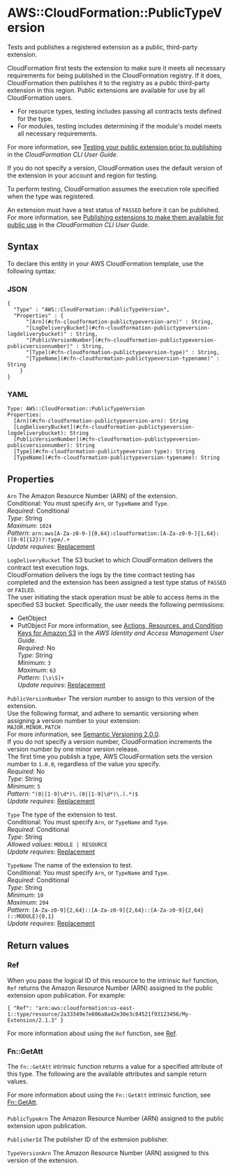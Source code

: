 # AWS::CloudFormation::PublicTypeVersion<a name="aws-resource-cloudformation-publictypeversion"></a>

Tests and publishes a registered extension as a public, third\-party extension\. 

CloudFormation first tests the extension to make sure it meets all necessary requirements for being published in the CloudFormation registry\. If it does, CloudFormation then publishes it to the registry as a public third\-party extension in this region\. Public extensions are available for use by all CloudFormation users\.
+ For resource types, testing includes passing all contracts tests defined for the type\.
+ For modules, testing includes determining if the module's model meets all necessary requirements\.

For more information, see [Testing your public extension prior to publishing](https://docs.aws.amazon.com/cloudformation-cli/latest/userguide/publish-extension.html#publish-extension-testing) in the *CloudFormation CLI User Guide*\.

If you do not specify a version, CloudFormation uses the default version of the extension in your account and region for testing\.

To perform testing, CloudFormation assumes the execution role specified when the type was registered\.

An extension must have a test status of `PASSED` before it can be published\. For more information, see [Publishing extensions to make them available for public use](https://docs.aws.amazon.com/cloudformation-cli/latest/userguide/resource-type-publish.html) in the *CloudFormation CLI User Guide*\.

## Syntax<a name="aws-resource-cloudformation-publictypeversion-syntax"></a>

To declare this entity in your AWS CloudFormation template, use the following syntax:

### JSON<a name="aws-resource-cloudformation-publictypeversion-syntax.json"></a>

```
{
  "Type" : "AWS::CloudFormation::PublicTypeVersion",
  "Properties" : {
      "[Arn](#cfn-cloudformation-publictypeversion-arn)" : String,
      "[LogDeliveryBucket](#cfn-cloudformation-publictypeversion-logdeliverybucket)" : String,
      "[PublicVersionNumber](#cfn-cloudformation-publictypeversion-publicversionnumber)" : String,
      "[Type](#cfn-cloudformation-publictypeversion-type)" : String,
      "[TypeName](#cfn-cloudformation-publictypeversion-typename)" : String
    }
}
```

### YAML<a name="aws-resource-cloudformation-publictypeversion-syntax.yaml"></a>

```
Type: AWS::CloudFormation::PublicTypeVersion
Properties: 
  [Arn](#cfn-cloudformation-publictypeversion-arn): String
  [LogDeliveryBucket](#cfn-cloudformation-publictypeversion-logdeliverybucket): String
  [PublicVersionNumber](#cfn-cloudformation-publictypeversion-publicversionnumber): String
  [Type](#cfn-cloudformation-publictypeversion-type): String
  [TypeName](#cfn-cloudformation-publictypeversion-typename): String
```

## Properties<a name="aws-resource-cloudformation-publictypeversion-properties"></a>

`Arn`  <a name="cfn-cloudformation-publictypeversion-arn"></a>
The Amazon Resource Number \(ARN\) of the extension\.  
Conditional: You must specify `Arn`, or `TypeName` and `Type`\.  
*Required*: Conditional  
*Type*: String  
*Maximum*: `1024`  
*Pattern*: `arn:aws[A-Za-z0-9-]{0,64}:cloudformation:[A-Za-z0-9-]{1,64}:([0-9]{12})?:type/.+`  
*Update requires*: [Replacement](https://docs.aws.amazon.com/AWSCloudFormation/latest/UserGuide/using-cfn-updating-stacks-update-behaviors.html#update-replacement)

`LogDeliveryBucket`  <a name="cfn-cloudformation-publictypeversion-logdeliverybucket"></a>
The S3 bucket to which CloudFormation delivers the contract test execution logs\.  
CloudFormation delivers the logs by the time contract testing has completed and the extension has been assigned a test type status of `PASSED` or `FAILED`\.  
The user initiating the stack operation must be able to access items in the specified S3 bucket\. Specifically, the user needs the following permissions:  
+ GetObject
+ PutObject
For more information, see [Actions, Resources, and Condition Keys for Amazon S3](https://docs.aws.amazon.com/service-authorization/latest/reference/list_amazons3.html) in the *AWS Identity and Access Management User Guide*\.  
*Required*: No  
*Type*: String  
*Minimum*: `3`  
*Maximum*: `63`  
*Pattern*: `[\s\S]+`  
*Update requires*: [Replacement](https://docs.aws.amazon.com/AWSCloudFormation/latest/UserGuide/using-cfn-updating-stacks-update-behaviors.html#update-replacement)

`PublicVersionNumber`  <a name="cfn-cloudformation-publictypeversion-publicversionnumber"></a>
The version number to assign to this version of the extension\.  
Use the following format, and adhere to semantic versioning when assigning a version number to your extension:   
 `MAJOR.MINOR.PATCH`   
For more information, see [Semantic Versioning 2\.0\.0](https://semver.org/)\.  
If you do not specify a version number, CloudFormation increments the version number by one minor version release\.  
The first time you publish a type, AWS CloudFormation sets the version number to `1.0.0`, regardless of the value you specify\.  
*Required*: No  
*Type*: String  
*Minimum*: `5`  
*Pattern*: `^(0|[1-9]\d*)\.(0|[1-9]\d*)\.(.*)$`  
*Update requires*: [Replacement](https://docs.aws.amazon.com/AWSCloudFormation/latest/UserGuide/using-cfn-updating-stacks-update-behaviors.html#update-replacement)

`Type`  <a name="cfn-cloudformation-publictypeversion-type"></a>
The type of the extension to test\.  
Conditional: You must specify `Arn`, or `TypeName` and `Type`\.  
*Required*: Conditional  
*Type*: String  
*Allowed values*: `MODULE | RESOURCE`  
*Update requires*: [Replacement](https://docs.aws.amazon.com/AWSCloudFormation/latest/UserGuide/using-cfn-updating-stacks-update-behaviors.html#update-replacement)

`TypeName`  <a name="cfn-cloudformation-publictypeversion-typename"></a>
The name of the extension to test\.  
Conditional: You must specify `Arn`, or `TypeName` and `Type`\.  
*Required*: Conditional  
*Type*: String  
*Minimum*: `10`  
*Maximum*: `204`  
*Pattern*: `[A-Za-z0-9]{2,64}::[A-Za-z0-9]{2,64}::[A-Za-z0-9]{2,64}(::MODULE){0,1}`  
*Update requires*: [Replacement](https://docs.aws.amazon.com/AWSCloudFormation/latest/UserGuide/using-cfn-updating-stacks-update-behaviors.html#update-replacement)

## Return values<a name="aws-resource-cloudformation-publictypeversion-return-values"></a>

### Ref<a name="aws-resource-cloudformation-publictypeversion-return-values-ref"></a>

 When you pass the logical ID of this resource to the intrinsic `Ref` function, `Ref` returns the Amazon Resource Number \(ARN\) assigned to the public extension upon publication\. For example: 

 `{ "Ref": "arn:aws:cloudformation:us-east-1::type/resource/2a33349e7e606a8ad2e30e3c84521f93123456/My-Extension/2.1.3" }` 

For more information about using the `Ref` function, see [Ref](https://docs.aws.amazon.com/AWSCloudFormation/latest/UserGuide/intrinsic-function-reference-ref.html)\.

### Fn::GetAtt<a name="aws-resource-cloudformation-publictypeversion-return-values-fn--getatt"></a>

The `Fn::GetAtt` intrinsic function returns a value for a specified attribute of this type\. The following are the available attributes and sample return values\.

For more information about using the `Fn::GetAtt` intrinsic function, see [Fn::GetAtt](https://docs.aws.amazon.com/AWSCloudFormation/latest/UserGuide/intrinsic-function-reference-getatt.html)\.

#### <a name="aws-resource-cloudformation-publictypeversion-return-values-fn--getatt-fn--getatt"></a>

`PublicTypeArn`  <a name="PublicTypeArn-fn::getatt"></a>
The Amazon Resource Number \(ARN\) assigned to the public extension upon publication\.

`PublisherId`  <a name="PublisherId-fn::getatt"></a>
The publisher ID of the extension publisher\.

`TypeVersionArn`  <a name="TypeVersionArn-fn::getatt"></a>
The Amazon Resource Number \(ARN\) assigned to this version of the extension\.